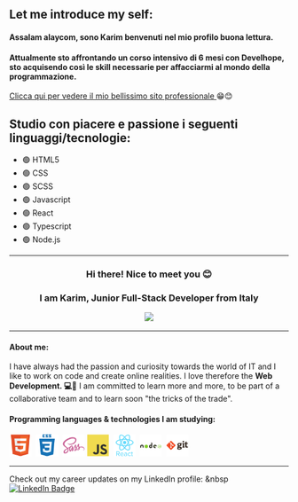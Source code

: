 ## Let me introduce my self:

#### Assalam alaycom, sono Karim benvenuti nel mio profilo buona lettura.
#### Attualmente sto affrontando un corso intensivo di 6 mesi con Develhope, sto acquisendo così le skill necessarie per affacciarmi al mondo della programmazione.

<a href="https://radicatinellaprogrammazione.000webhostapp.com" target="_blank" >Clicca qui per vedere il mio bellissimo sito professionale </a>😁😊

## Studio con piacere e passione i seguenti linguaggi/tecnologie:

- 	🟢 HTML5
- 	🟢 CSS
- 	🟢 SCSS
- 	🟢 Javascript
- 	🟢 React
- 	🟢 Typescript
- 	🟢 Node.js
--- 

<h3 align="center">
  Hi there! Nice to meet you 😊
</h3>

<h3 align="center">
  I am Karim, Junior Full-Stack Developer from Italy 
</h3>


<div id="gif" align="center">
  <img src="https://media.giphy.com/media/3ov9jNziFTMfzSumAw/giphy.gif" width="200"/>
</div>


---

<h4>About me:</h4>

I have always had the passion and curiosity towards the world of IT and I like to work on code and create online realities. I love therefore the <strong>Web Development. 💻🖤</strong>
I am committed to learn more and more, to be part of a collaborative team and to learn soon "the tricks of the trade".

<h4>Programming languages & technologies I am studying:</h4>
<div>
  <img src="https://github.com/devicons/devicon/blob/master/icons/html5/html5-original.svg" title="HTML5" alt="HTML" width="40" height="40"/>&nbsp;
  <img src="https://github.com/devicons/devicon/blob/master/icons/css3/css3-plain-wordmark.svg"  title="CSS3" alt="CSS" width="40" height="40"/>&nbsp;
   <img src="https://github.com/devicons/devicon/blob/master/icons/sass/sass-original.svg" title="Sass" alt="Sass" width="40" height="40"/>
  <img src="https://github.com/devicons/devicon/blob/master/icons/javascript/javascript-original.svg" title="JavaScript" alt="JavaScript" width="40" height="40"/>&nbsp;
  <img src="https://github.com/devicons/devicon/blob/master/icons/react/react-original-wordmark.svg" title="React" alt="React" width="40" height="40"/>&nbsp;
  <img src="https://github.com/devicons/devicon/blob/master/icons/nodejs/nodejs-original-wordmark.svg" title="NodeJS" alt="NodeJS" width="40" height="40"/>&nbsp;
  <img src="https://github.com/devicons/devicon/blob/master/icons/git/git-original-wordmark.svg" title="Git" alt="Git" width="40" height="40"/>
</div>

---
Check out my career updates on my LinkedIn profile:  &nbsp <a href="https://www.linkedin.com/in/zouhirkarim1999/"><img src="https://img.shields.io/badge/LinkedIn-blue?logo=linkedin&logoColor=white" alt="LinkedIn Badge"/>
  </a>

